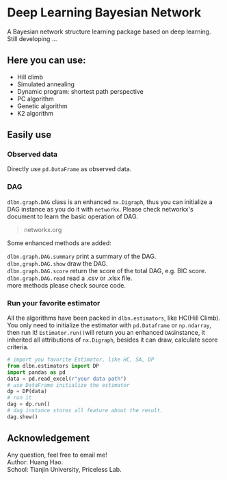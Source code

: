 # Deep Learning Bayesian Network

A Bayesian network structure learning package based on deep learning. Still developing ...  


## Here you can use:
* Hill climb
* Simulated annealing
* Dynamic program: shortest path perspective
* PC algorithm
* Genetic algorithm
* K2 algorithm

## Easily use
### Observed data
Directly use `pd.DataFrame` as observed data.
### DAG
`dlbn.graph.DAG` class is an enhanced `nx.Digraph`, thus you can initialize a DAG instance as you do it with `networkx`. Please check networkx's document to learn the basic operation of DAG.   
> networkx.org    

Some enhanced methods are added:  

`dlbn.graph.DAG.summary` print a summary of the DAG.  
`dlbn,graph.DAG.show` draw the DAG.  
`dlbn.graph.DAG.score` return the score of the total DAG, e.g. BIC score.
`dlbn.graph.DAG.read` read a .csv or .xlsx file.  
more methods please check source code.  


### Run your favorite estimator
All the algorithms have been packed in ```dlbn.estimators```, like HC(Hill Climb). You only need to initialize the estimator with ```pd.Dataframe``` or ```np.ndarray```, then run it!
```Estimator.run()```will return you an enhanced ```DAG```instance, it inherited all attributions of ```nx.Digraph```, besides it can draw, calculate score criteria. 
```python
# import you favorite Estimator, like HC, SA, DP
from dlbn.estimators import DP
import pandas as pd
data = pd.read_excel(r"your data path")
# use DataFrame initialize the estimator
dp = DP(data)
# run it
dag = dp.run()
# dag instance stores all feature about the result. 
dag.show()
```



## Acknowledgement
Any question, feel free to email me!  
Author: Huang Hao.    
School: Tianjin University, Priceless Lab.  





